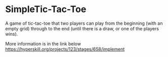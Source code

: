 # SimpleTic-Tac-Toe
A game of tic-tac-toe that two players can play from the beginning (with an empty grid) through to the end (until there is a draw, or one of the players wins).

More information is in the link below
https://hyperskill.org/projects/123/stages/658/implement
